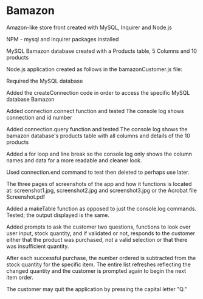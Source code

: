 # Bamazon
Amazon-like store front created with MySQL, Inquirer and Node.js

NPM - mysql and inquirer packages installed

MySQL Bamazon database created with a Products table, 5 Columns and 10 products

Node.js application created as follows in the bamazonCustomer.js file:

Required the MySQL database

Added the createConnection code in order to access the specific MySQL database Bamazon

Added connection.connect function and tested
The console log shows connection and id number

Added connection.query function and tested
The console log shows the bamazon database's products table with all columns and details of the 10 products

Added a for loop and line break so the console log only shows the column names and data for a more readable and cleaner look.

Used connection.end command to test then deleted to perhaps use later.

The three pages of screenshots of the app and how it functions is located at: screenshot1.jpg, screenshot2.jpg and screenshot3.jpg or
the Acrobat file Screenshot.pdf

Added a makeTable function as opposed to just the console.log commands.
Tested; the output displayed is the same.

Added prompts to ask the customer two questions, functions to look over user input, stock quantity, and if validated or not, responds to the customer either that the product was purchased, not a valid selection or that there was insufficient quantity.

After each successful purchase, the number ordered is subtracted from the stock quantity for the specific item.
The entire list refreshes reflecting the changed quantity and the customer is prompted again to begin the next item order.

The customer may quit the application by pressing the capital letter "Q."